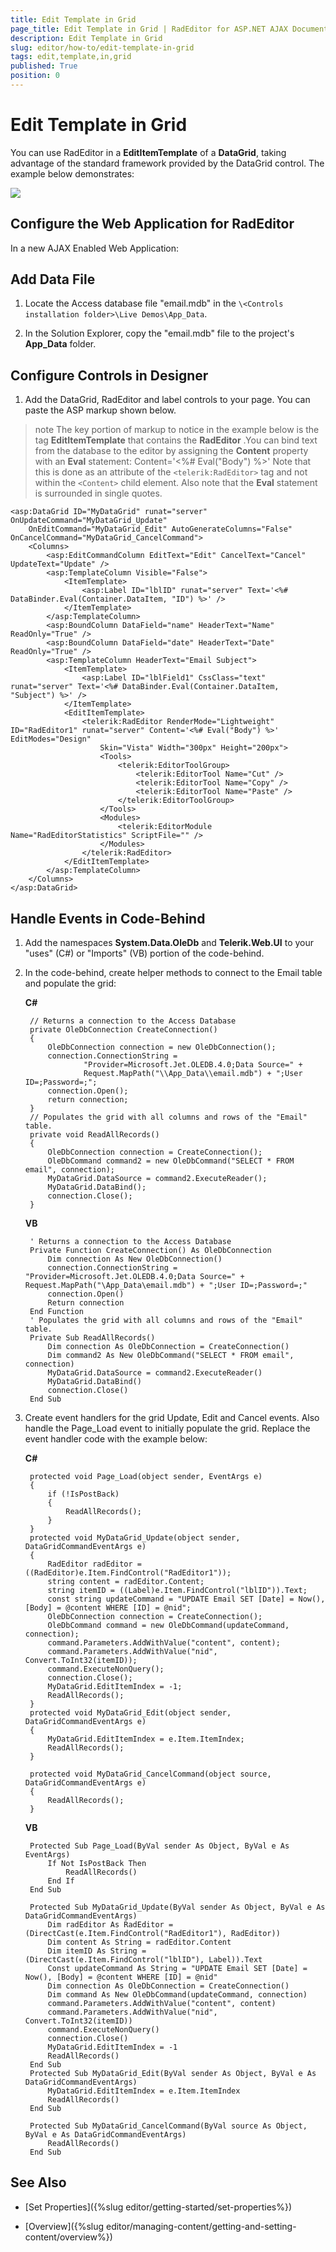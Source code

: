 ```yaml
---
title: Edit Template in Grid
page_title: Edit Template in Grid | RadEditor for ASP.NET AJAX Documentation
description: Edit Template in Grid
slug: editor/how-to/edit-template-in-grid
tags: edit,template,in,grid
published: True
position: 0
---
```


# Edit Template in Grid

You can use RadEditor in a **EditItemTemplate** of a **DataGrid**, taking advantage of the standard framework provided by the DataGrid control. The example below demonstrates:

![](images/editor-gettingsettingcontent003.png)

## Configure the Web Application for RadEditor

In a new AJAX Enabled Web Application:

## Add Data File

1. Locate the Access database file "email.mdb" in the `\<Controls installation folder>\Live Demos\App_Data`.

1. In the Solution Explorer, copy the "email.mdb" file to the project's **App_Data** folder.

## Configure Controls in Designer

1. Add the DataGrid, RadEditor and label controls to your page. You can paste the ASP markup shown below.

>note The key portion of markup to notice in the example below is the tag **EditItemTemplate** that contains the **RadEditor** .You can bind text from the database to the editor by assigning the **Content** property with an **Eval** statement:
>Content='<%# Eval("Body") %>'
>Note that this is done as an attribute of the `<telerik:RadEditor>` tag and not within the `<Content>` child element. Also note that the **Eval** statement is surrounded in single quotes.
>


````ASP.NET
<asp:DataGrid ID="MyDataGrid" runat="server" OnUpdateCommand="MyDataGrid_Update"
	OnEditCommand="MyDataGrid_Edit" AutoGenerateColumns="False" OnCancelCommand="MyDataGrid_CancelCommand">
	<Columns>
		<asp:EditCommandColumn EditText="Edit" CancelText="Cancel" UpdateText="Update" />
		<asp:TemplateColumn Visible="False">
			<ItemTemplate>
				<asp:Label ID="lblID" runat="server" Text='<%# DataBinder.Eval(Container.DataItem, "ID") %>' />
			</ItemTemplate>
		</asp:TemplateColumn>
		<asp:BoundColumn DataField="name" HeaderText="Name" ReadOnly="True" />
		<asp:BoundColumn DataField="date" HeaderText="Date" ReadOnly="True" />
		<asp:TemplateColumn HeaderText="Email Subject">
			<ItemTemplate>
				<asp:Label ID="lblField1" CssClass="text" runat="server" Text='<%# DataBinder.Eval(Container.DataItem, "Subject") %>' />
			</ItemTemplate>
			<EditItemTemplate>
				<telerik:RadEditor RenderMode="Lightweight" ID="RadEditor1" runat="server" Content='<%# Eval("Body") %>' EditModes="Design"
					Skin="Vista" Width="300px" Height="200px">
					<Tools>
						<telerik:EditorToolGroup>
							<telerik:EditorTool Name="Cut" />
							<telerik:EditorTool Name="Copy" />
							<telerik:EditorTool Name="Paste" />
						</telerik:EditorToolGroup>
					</Tools>
					<Modules>
						<telerik:EditorModule Name="RadEditorStatistics" ScriptFile="" />
					</Modules>
				</telerik:RadEditor>
			</EditItemTemplate>
		</asp:TemplateColumn>
	</Columns>
</asp:DataGrid>
````


## Handle Events in Code-Behind

1. Add the namespaces **System.Data.OleDb** and **Telerik.Web.UI** to your "uses" (C#) or "Imports" (VB) portion of the code-behind.

1. In the code-behind, create helper methods to connect to the Email table and populate the grid:


	**C#**
	
		// Returns a connection to the Access Database
		private OleDbConnection CreateConnection()
		{
			OleDbConnection connection = new OleDbConnection();
			connection.ConnectionString =
					"Provider=Microsoft.Jet.OLEDB.4.0;Data Source=" +
					Request.MapPath("\\App_Data\\email.mdb") + ";User ID=;Password=;";
			connection.Open();
			return connection;
		}
		// Populates the grid with all columns and rows of the "Email" table.
		private void ReadAllRecords()
		{
			OleDbConnection connection = CreateConnection();
			OleDbCommand command2 = new OleDbCommand("SELECT * FROM email", connection);
			MyDataGrid.DataSource = command2.ExecuteReader();
			MyDataGrid.DataBind();
			connection.Close();
		} 	
		
	**VB**
	
		' Returns a connection to the Access Database
		Private Function CreateConnection() As OleDbConnection
			Dim connection As New OleDbConnection()
			connection.ConnectionString = "Provider=Microsoft.Jet.OLEDB.4.0;Data Source=" + Request.MapPath("\App_Data\email.mdb") + ";User ID=;Password=;"
			connection.Open()
			Return connection
		End Function
		' Populates the grid with all columns and rows of the "Email" table.
		Private Sub ReadAllRecords()
			Dim connection As OleDbConnection = CreateConnection()
			Dim command2 As New OleDbCommand("SELECT * FROM email", connection)
			MyDataGrid.DataSource = command2.ExecuteReader()
			MyDataGrid.DataBind()
			connection.Close()
		End Sub


1. Create event handlers for the grid Update, Edit and Cancel events. Also handle the Page_Load event to initially populate the grid. Replace the event handler code with the example below:



	**C#**
	
		protected void Page_Load(object sender, EventArgs e)
		{
			if (!IsPostBack)
			{
				ReadAllRecords();
			}
		}
		protected void MyDataGrid_Update(object sender, DataGridCommandEventArgs e)
		{
			RadEditor radEditor = ((RadEditor)e.Item.FindControl("RadEditor1"));
			string content = radEditor.Content;
			string itemID = ((Label)e.Item.FindControl("lblID")).Text;
			const string updateCommand = "UPDATE Email SET [Date] = Now(), [Body] = @content WHERE [ID] = @nid";
			OleDbConnection connection = CreateConnection();
			OleDbCommand command = new OleDbCommand(updateCommand, connection);
			command.Parameters.AddWithValue("content", content);
			command.Parameters.AddWithValue("nid", Convert.ToInt32(itemID));
			command.ExecuteNonQuery();
			connection.Close();
			MyDataGrid.EditItemIndex = -1;
			ReadAllRecords();
		}
		protected void MyDataGrid_Edit(object sender, DataGridCommandEventArgs e)
		{
			MyDataGrid.EditItemIndex = e.Item.ItemIndex;
			ReadAllRecords();
		}

		protected void MyDataGrid_CancelCommand(object source, DataGridCommandEventArgs e)
		{
			ReadAllRecords();
		} 			

	**VB**
	
	    Protected Sub Page_Load(ByVal sender As Object, ByVal e As EventArgs)
	        If Not IsPostBack Then
	            ReadAllRecords()
	        End If
	    End Sub
	
	    Protected Sub MyDataGrid_Update(ByVal sender As Object, ByVal e As DataGridCommandEventArgs)
	        Dim radEditor As RadEditor = (DirectCast(e.Item.FindControl("RadEditor1"), RadEditor))
	        Dim content As String = radEditor.Content
	        Dim itemID As String = (DirectCast(e.Item.FindControl("lblID"), Label)).Text
	        Const updateCommand As String = "UPDATE Email SET [Date] = Now(), [Body] = @content WHERE [ID] = @nid"
	        Dim connection As OleDbConnection = CreateConnection()
	        Dim command As New OleDbCommand(updateCommand, connection)
	        command.Parameters.AddWithValue("content", content)
	        command.Parameters.AddWithValue("nid", Convert.ToInt32(itemID))
	        command.ExecuteNonQuery()
	        connection.Close()
	        MyDataGrid.EditItemIndex = -1
	        ReadAllRecords()
	    End Sub
	    Protected Sub MyDataGrid_Edit(ByVal sender As Object, ByVal e As DataGridCommandEventArgs)
	        MyDataGrid.EditItemIndex = e.Item.ItemIndex
	        ReadAllRecords()
	    End Sub
	
	    Protected Sub MyDataGrid_CancelCommand(ByVal source As Object, ByVal e As DataGridCommandEventArgs)
	        ReadAllRecords()
	    End Sub


## See Also

 * [Set Properties]({%slug editor/getting-started/set-properties%})

 * [Overview]({%slug editor/managing-content/getting-and-setting-content/overview%})
